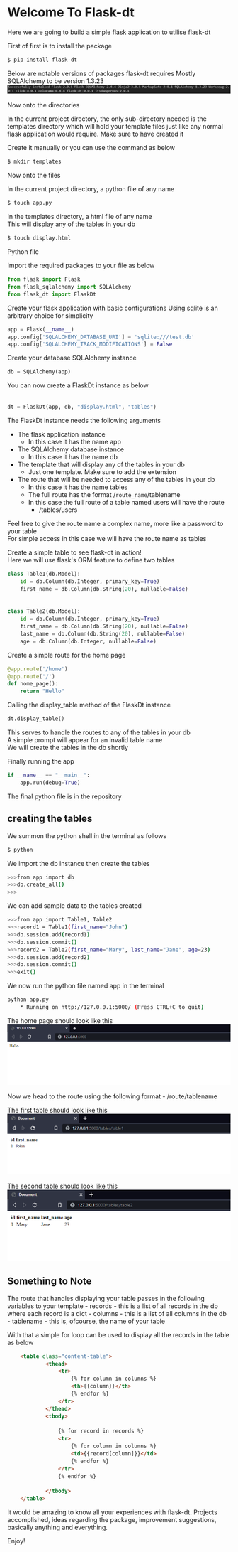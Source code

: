 # Welcome To Flask-dt

Here we are going to build a simple flask application to utilise flask-dt

First of first is to install the package

```bash
$ pip install flask-dt
```

Below are notable versions of packages flask-dt requires
Mostly SQLAlchemy to be version 1.3.23
![notable versions](imgs/install_requires.PNG)

Now onto the directories  

In the current project directory, the only sub-directory needed is the templates directory which will hold your template files just like any normal flask application would require.
Make sure to have created it

Create it manually or you can use the command as below
```bash
$ mkdir templates
```

Now onto the files

In the current project directory, a python file of any name
```bash
$ touch app.py
```

In the templates directory, a html file of any name  
This will display any of the tables in your db
```bash
$ touch display.html
```

Python file

Import the required packages to your file as below
```python
from flask import Flask
from flask_sqlalchemy import SQLAlchemy
from flask_dt import FlaskDt
```

Create your flask application with basic configurations
Using sqlite is an arbitrary choice for simplicity

```python
app = Flask(__name__)
app.config['SQLALCHEMY_DATABASE_URI'] = 'sqlite:///test.db'
app.config['SQLALCHEMY_TRACK_MODIFICATIONS'] = False
```

Create your database SQLAlchemy instance
```python
db = SQLAlchemy(app)
```

You can now create a FlaskDt instance as below
```python

dt = FlaskDt(app, db, "display.html", "tables")

```
The FlaskDt instance needs the following arguments  
- The flask application instance 
    - In this case it has the name app
- The SQLAlchemy database instance
    - In this case it has the name db
- The template that will display any of the tables in your db
    - Just one template. Make sure to add the extension
- The route that will be needed to access any of the tables in your db
    - In this case it has the name tables
    - The full route has the format /`route_name`/tablename
    - In this case the full route of a table named users will have the route
        - /tables/users

Feel free to give the route name a complex name, more like a password to your table  
For simple access in this case we will have the route name as tables

Create a simple table to see flask-dt in action!  
Here we will use flask's ORM feature to define two tables

```python
class Table1(db.Model):
    id = db.Column(db.Integer, primary_key=True)
    first_name = db.Column(db.String(20), nullable=False)


class Table2(db.Model):
    id = db.Column(db.Integer, primary_key=True)
    first_name = db.Column(db.String(20), nullable=False)
    last_name = db.Column(db.String(20), nullable=False)
    age = db.Column(db.Integer, nullable=False)
```

Create a simple route for the home page
```python
@app.route('/home')
@app.route('/')
def home_page():
    return "Hello"
```

Calling the display_table method of the FlaskDt instance
```python
dt.display_table()
```

This serves to handle the routes to any of the tables in your db  
A simple prompt will appear for an invalid table name  
We will create the tables in the db shortly  

Finally running the app
```python
if __name__ == "__main__":
    app.run(debug=True)
```

The final python file is in the repository

## creating the tables
We summon the python shell in the terminal as follows
```bash
$ python
```

We import the db instance then create the tables
```bash
>>>from app import db
>>>db.create_all()
>>>
```

We can add sample data to the tables created
```bash
>>>from app import Table1, Table2
>>>record1 = Table1(first_name="John")
>>>db.session.add(record1)
>>>db.session.commit()
>>>record2 = Table2(first_name="Mary", last_name="Jane", age=23)
>>>db.session.add(record2)
>>>db.session.commit()
>>>exit()
```

We now run the python file named app in the terminal
```bash
python app.py
    * Running on http://127.0.0.1:5000/ (Press CTRL+C to quit)
```


The home page should look like this
![home_page](imgs/home_page.PNG)

Now we head to the route using the following format
    - /route/tablename

The first table should look like this
![first_table_route](imgs/table_1.PNG)

The second table should look like this
![first_table_route](imgs/table_2.PNG)


## Something to Note
The route that handles displaying your table passes in the following variables to your template
    - records
        - this is a list of all records in the db where each record is a dict
    - columns
        - this is a list of all columns in  the db
    - tablename
        - this is, ofcourse, the name of your table

With that a simple for loop can be used to display all the records in the table as below
```html
    <table class="content-table">
            <thead>
                <tr>
                    {% for column in columns %}
                    <th>{{column}}</th>
                    {% endfor %}
                </tr>
            </thead>
            <tbody>

                {% for record in records %}
                <tr>
                    {% for column in columns %}
                    <td>{{record[column]}}</td>
                    {% endfor %}
                </tr>
                {% endfor %}
            
            </tbody>
    </table>
```

It would be amazing to know all your experiences with flask-dt. Projects accomplished, ideas regarding the package, improvement suggestions, basically anything and everything.

Enjoy!

